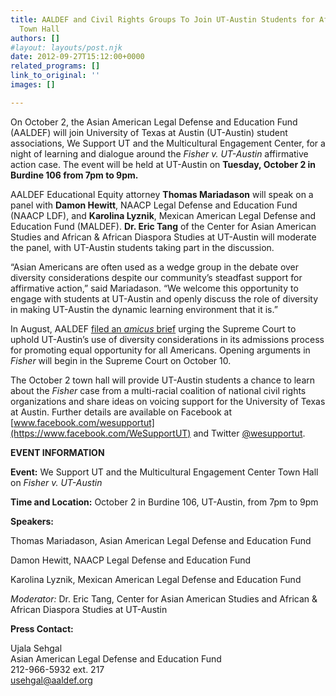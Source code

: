 ```yaml
---
title: AALDEF and Civil Rights Groups To Join UT-Austin Students for Affirmative Action
  Town Hall
authors: []
#layout: layouts/post.njk
date: 2012-09-27T15:12:00+0000
related_programs: []
link_to_original: ''
images: []

---
```

On October 2, the Asian American Legal Defense and Education Fund (AALDEF) will join University of Texas at Austin (UT-Austin) student associations, We Support UT and the Multicultural Engagement Center, for a night of learning and dialogue around the _Fisher v. UT-Austin_ affirmative action case. The event will be held at UT-Austin on **Tuesday, October 2 in Burdine 106 from 7pm to 9pm.**

AALDEF Educational Equity attorney **Thomas Mariadason** will speak on a panel with **Damon Hewitt**, NAACP Legal Defense and Education Fund (NAACP LDF), and **Karolina Lyznik**, Mexican American Legal Defense and Education Fund (MALDEF). **Dr. Eric Tang** of the Center for Asian American Studies and African & African Diaspora Studies at UT-Austin will moderate the panel, with UT-Austin students taking part in the discussion.

“Asian Americans are often used as a wedge group in the debate over diversity considerations despite our community’s steadfast support for affirmative action,” said Mariadason. “We welcome this opportunity to engage with students at UT-Austin and openly discuss the role of diversity in making UT-Austin the dynamic learning environment that it is.”

In August, AALDEF [filed an _amicus_ brief](/press-release/aaldef-amicus-brief-supreme-court-uphold-race-conscious-admissions-university-texas/) urging the Supreme Court to uphold UT-Austin’s use of diversity considerations in its admissions process for promoting equal opportunity for all Americans. Opening arguments in _Fisher_ will begin in the Supreme Court on October 10.

The October 2 town hall will provide UT-Austin students a chance to learn about the _Fisher_ case from a multi-racial coalition of national civil rights organizations and share ideas on voicing support for the University of Texas at Austin. Further details are available on Facebook at [www.facebook.com/wesupportut](https://www.facebook.com/WeSupportUT) and Twitter [@wesupportut](https://twitter.com/WeSupportUT).

**EVENT INFORMATION**

**Event:** We Support UT and the Multicultural Engagement Center Town Hall on _Fisher v. UT-Austin_

**Time and Location:** October 2 in Burdine 106, UT-Austin, from 7pm to 9pm

**Speakers:**

Thomas Mariadason, Asian American Legal Defense and Education Fund

Damon Hewitt, NAACP Legal Defense and Education Fund

Karolina Lyznik, Mexican American Legal Defense and Education Fund

_Moderator:_ Dr. Eric Tang, Center for Asian American Studies and African & African Diaspora Studies at UT-Austin

**Press Contact:**

Ujala Sehgal  
Asian American Legal Defense and Education Fund  
212-966-5932 ext. 217  
[usehgal@aaldef.org](mailto:usehgal@aaldef.org)